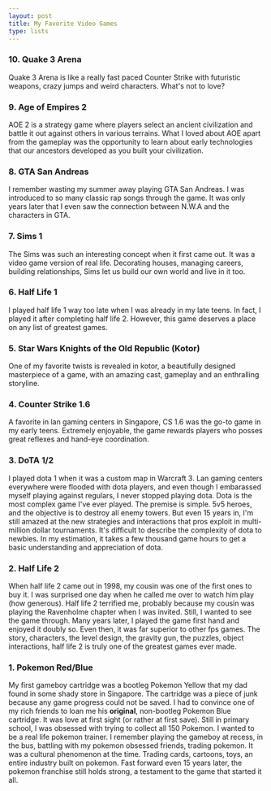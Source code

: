 ```yaml
---
layout: post
title: My Favorite Video Games
type: lists
---
```


### 10. Quake 3 Arena
Quake 3 Arena is like a really fast paced Counter Strike with futuristic weapons, crazy jumps and weird characters. What's not to love?

### 9. Age of Empires 2
AOE 2 is a strategy game where players select an ancient civilization and battle it out against others in various terrains. What I loved about AOE apart from the gameplay was the opportunity to learn about early technologies that our ancestors developed as you built your civilization.

### 8. GTA San Andreas
I remember wasting my summer away playing GTA San Andreas. I was introduced to so many classic rap songs through the game. It was only years later that I even saw the connection between N.W.A and the characters in GTA.

### 7. Sims 1
The Sims was such an interesting concept when it first came out. It was a video game version of real life. Decorating houses, managing careers, building relationships, Sims let us build our own world and live in it too.

### 6. Half Life 1
I played half life 1 way too late when I was already in my late teens. In fact, I played it after completing half life 2. However, this game deserves a place on any list of greatest games.

### 5. Star Wars Knights of the Old Republic (Kotor)
One of my favorite twists is revealed in kotor, a beautifully designed masterpiece of a game, with an amazing cast, gameplay and an enthralling storyline.

### 4. Counter Strike 1.6
A favorite in lan gaming centers in Singapore, CS 1.6 was the go-to game in my early teens. Extremely enjoyable, the game rewards players who posses great reflexes and hand-eye coordination.

### 3. DoTA 1/2
I played dota 1 when it was a custom map in Warcraft 3. Lan gaming centers everywhere were flooded with dota players, and even though I embarassed myself playing against regulars, I never stopped playing dota. Dota is the most complex game I've ever played. The premise is simple. 5v5 heroes, and the objective is to destroy all enemy towers. But even 15 years in, I'm still amazed at the new strategies and interactions that pros exploit in multi-million dollar tournaments. It's difficult to describe the complexity of dota to newbies. In my estimation, it takes a few thousand game hours to get a basic understanding and appreciation of dota.

### 2. Half Life 2
When half life 2 came out in 1998, my cousin was one of the first ones to buy it. I was surprised one day when he called me over to watch him play (how generous). Half life 2 terrified me, probably because my cousin was playing the Ravenholme chapter when I was invited. Still, I wanted to see the game through. Many years later, I played the game first hand and enjoyed it doubly so. Even then, it was far superior to other fps games. The story, characters, the level design, the gravity gun, the puzzles, object interactions, half life 2 is truly one of the greatest games ever made.

### 1. Pokemon Red/Blue
My first gameboy cartridge was a bootleg Pokemon Yellow that my dad found in some shady store in Singapore. The cartridge was a piece of junk because any game progress could not be saved. I had to convince one of my rich friends to loan me his **original**, non-bootleg Pokemon Blue cartridge. It was love at first sight (or rather at first save). Still in primary school, I was obsessed with trying to collect all 150 Pokemon. I wanted to be a real life pokemon trainer. I remember playing the gameboy at recess, in the bus, battling with my pokemon obsessed friends, trading pokemon. It was a cultural phenomenon at the time. Trading cards, cartoons, toys, an entire industry built on pokemon. Fast forward even 15 years later, the pokemon franchise still holds strong, a testament to the game that started it all.